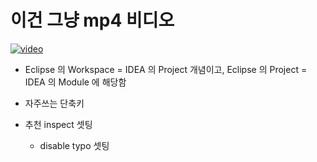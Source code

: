 [videoUrl]: https://show-me-the-video-example.herokuapp.com/example-video-02.mp4
[thumbnailUrl]: https://show-me-the-video-example.herokuapp.com/example-image-02.webp
[tags]: idea
[author]: me@aluc.io
[duration]: 02:34
[prev]: ./01-english.md
[next]: ./03-english.md
[createTime]: Jan-31-2015-12:23:00-GMT+0900
[updateTime]: Feb-2-2019-12:23:00-GMT+0900

# 이건 그냥 mp4 비디오

[![video][thumbnailUrl]][videoUrl]

- Eclipse 의 Workspace = IDEA 의 Project 개념이고,
  Eclipse 의 Project = IDEA 의 Module 에 해당함

- 자주쓰는 단축키
 
- 추천 inspect 셋팅
    - disable typo 셋팅

